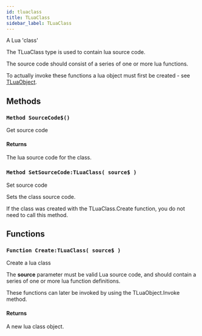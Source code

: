 ```yaml
---
id: tluaclass
title: TLuaClass
sidebar_label: TLuaClass
---
```


A Lua 'class'



The TLuaClass type is used to contain lua source code.

The source code should consist of a series of one or more lua functions.

To actually invoke these functions a lua object must first be created - see [TLuaObject](../../../brl/brl.maxlua/tluaobject).


## Methods

### `Method SourceCode$()`

Get source code

#### Returns
The lua source code for the class.



### `Method SetSourceCode:TLuaClass( source$ )`

Set source code


Sets the class source code.

If the class was created with the TLuaClass.Create function, you do not need to call this
method.



## Functions

### `Function Create:TLuaClass( source$ )`

Create a lua class


The <b>source</b> parameter must be valid Lua source code, and should contain a series of one or
more lua function definitions.

These functions can later be invoked by using the TLuaObject.Invoke method.


#### Returns
A new lua class object.




